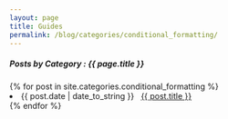 ```yaml
---
layout: page
title: Guides
permalink: /blog/categories/conditional_formatting/
---
```


<h5> Posts by Category : {{ page.title }} </h5>

<div class="card">
{% for post in site.categories.conditional_formatting %}
 <li class="category-posts"><span>{{ post.date | date_to_string }}</span> &nbsp; <a href="{{ post.url }}">{{ post.title }}</a></li>
{% endfor %}
</div>